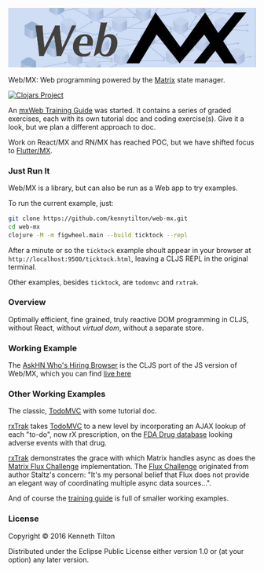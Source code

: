 ![Web MX](images/web-mx-chain-dag.jpg)

Web/MX: Web programming powered by the [Matrix](https://github.com/kennytilton/matrix/blob/main/cljc/matrix/README.md) state manager.

[![Clojars Project](https://img.shields.io/clojars/v/com.tiltontec/web-mx.svg)](https://clojars.org/com.tiltontec/web-mx)

An [mxWeb Training Guide](https://github.com/kennytilton/mxweb-trainer/wiki) was started. It contains a series of graded exercises, each with its own tutorial doc and coding exercise(s). Give it a look, but we plan a different approach to doc.

Work on React/MX and RN/MX has reached POC, but we have shifted focus to [Flutter/MX](https://github.com/kennytilton/flutter-mx/blob/main/README.md).

### Just Run It

Web/MX is a library, but can also be run as a Web app to try examples.

To run the current example, just:
```bash
git clone https://github.com/kennytilton/web-mx.git
cd web-mx
clojure -M -m figwheel.main --build ticktock --repl
```
After a minute or so the `ticktock` example shoult appear in your browser at `http://localhost:9500/ticktock.html`, leaving a CLJS REPL in the original terminal.

Other examples, besides `ticktock`, are `todomvc` and `rxtrak`.

### Overview

Optimally efficient, fine grained, truly reactive DOM programming in CLJS, without React, without _virtual dom_, without a separate store.

### Working Example

The [AskHN Who's Hiring Browser](https://github.com/kennytilton/matrix/tree/main/cljc/whoshiring) is the CLJS port of the JS version of Web/MX, which you can find [live here](https://kennytilton.github.io/whoishiring/)

### Other Working Examples
The classic, [TodoMVC](https://github.com/kennytilton/mxtodomvc) with some tutorial doc.

[rxTrak](https://github.com/kennytilton/matrix/tree/master/cljs/rxtrak) takes [TodoMVC](https://todomvc.com/) to a new level by incorporating an AJAX lookup of each "to-do", now rX prescription, on the [FDA Drug database](https://open.fda.gov/apis/) looking adverse events with that drug. 

[rxTrak](https://github.com/kennytilton/matrix/tree/master/cljs/rxtrak) demonstrates the grace with which Matrix handles async as does the [Matrix Flux Challenge](https://github.com/kennytilton/matrix/tree/master/cljs/fluxchallenge) implementation. The [Flux Challenge](https://github.com/staltz/flux-challenge) originated from author Staltz's concern: "It's my personal belief that Flux does not provide an elegant way of coordinating multiple async data sources...".

And of course the [training guide](https://github.com/kennytilton/mxweb-trainer/wiki) is full of smaller working examples.

### License

Copyright © 2016 Kenneth Tilton

Distributed under the Eclipse Public License either version 1.0 or (at your option) any later version.
